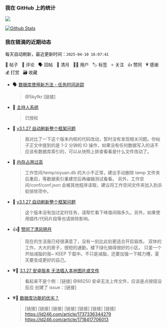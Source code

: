 
### 我在 GitHub 上的统计

<a title="Hits" target="_blank" href="https://github.com/88250/88250"><img src="https://hits.b3log.org/88250/88250.svg"></a>

[![Github Stats](https://github-readme-stats.vercel.app/api?username=88250&theme=tokyonight&show_icons=true)](https://github.com/88250)

<!--events start -->

### 我在链滴的近期动态

每天自动刷新，最近更新时间：`2025-04-10 16:07:41`

📝 帖子 &nbsp; 💬 评论 &nbsp; 🗣 回帖 &nbsp; 🌙 清月 &nbsp; 👨‍💻 用户 &nbsp; 🏷️ 标签 &nbsp; ⭐️ 关注 &nbsp; 👍 赞同 &nbsp; 💗 感谢 &nbsp; 💰 打赏 &nbsp; 🗃 收藏

* 🗣 [数据库使用新方法 - 任务时间追踪](https://ld246.com/article/1718417706013/comment/1718673173875#comments)

  > @5kyfkr [链接]
* 💬 [主持人系统](https://ld246.com/article/1591172128000/comment/1744247401482#comments)

  > 已授权
* 💬 [v3.1.27 自动刷新整个框架问题](https://ld246.com/article/1744189102802/comment/1744199720062#comments)

  > 我对比了一下这个版本内核的代码改动，暂时没有发现相关问题。你帖子正文中提到的是 1-2 分钟的 IO 操作，如果没有任何数据写入的话不应该有数据库索引的，可以从快照上排查看看是什么文件改动了。
* 💬 [内存占用过高](https://ld246.com/article/1743666988080/comment/1744198469731#comments)

  > 工作空间/temp/siyuan.db 的大小不正常，建议手动删除 temp 文件夹后重启，等数据索引重建完后再编辑测试看看。 另外，工作空间/conf/conf.json 会被其他程序读取，建议将工作空间文件夹加入到杀软排除项中。
* 💬 [v3.1.27 自动刷新整个框架问题](https://ld246.com/article/1744189102802/comment/1744197079058#comments)

  > 这个版本没有加过定时任务，请帮忙看下峰值间隔多久。另外，如果使用插件/代码片段等也请排除影响。
* 👍🌙 [赞同了清风明月](https://ld246.com/member/winds/breezemoons/1744178149053)

  > 现在的生活我已经很满意了，没有一刻比此刻更适合开启锻炼。 双休的工作，大大的房子，很短的通勤，楼下绿化搞得很好的小区。 只差一个开始减脂的我~ KEEP 下载中。不只是减脂，还要加强一下精力槽，夏天要变成更好的自己。
* 💗💬 [3.1.27 安卓版本 无法插入本地图片或文件](https://ld246.com/article/1744121644643/comment/1744124238089#comments)

  > 看起来不是个例：[链接] @88250 安卓无法上传文件，应该是点按钮没反应 创建了 issue：[链接]
* 💗💬 [数据库功能的优劣？](https://ld246.com/article/1744171314503/comment/1744172373586#comments)

  > [链接] [链接] [链接] [链接] [链接] [链接] [链接] https://ld246.com/article/1737336344279 https://ld246.com/article/1718417706013


<!--events end -->

